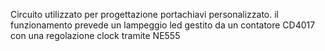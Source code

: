 Circuito utilizzato per progettazione portachiavi personalizzato. il funzionamento prevede un lampeggio led gestito da un contatore CD4017 con una regolazione clock tramite NE555 

